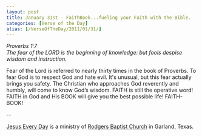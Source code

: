 ```yaml
---
layout: post
title: January 31st - FaithBook...fueling your Faith with the Bible.
categories: [Verse of the Day]
alias: [/VerseOfTheDay/2011/01/31/]
---
```


_Proverbs 1:7  
The fear of the LORD is the beginning of knowledge: but fools
despise wisdom and instruction._

Fear of the Lord is referred to nearly thirty times in the book of
Proverbs. To fear God is to respect God and hate evil. It's unusual,
but this fear actually brings you safety. The Christian who
approaches God reverently and humbly, will come to know God&rsquo;s
wisdom. FAITH is still the operative word! FAITH in God and His BOOK
will give you the best possible life! FAITH-BOOK!

 --

<a href=http://jesuseveryday.net>Jesus Every Day</a> is a ministry of <a href=http://rodgersbaptist.net>Rodgers Baptist Church</a> in Garland, Texas.
